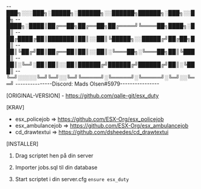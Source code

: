 -- ███╗░░░███╗░█████╗░██████╗░░██████╗██████╗░███╗░░██╗
-- ████╗░████║██╔══██╗██╔══██╗██╔════╝╚════██╗████╗░██║
-- ██╔████╔██║███████║██║░░██║╚█████╗░░█████╔╝██╔██╗██║
-- ██║╚██╔╝██║██╔══██║██║░░██║░╚═══██╗░╚═══██╗██║╚████║
-- ██║░╚═╝░██║██║░░██║██████╔╝██████╔╝██████╔╝██║░╚███║
-- ╚═╝░░░░░╚═╝╚═╝░░╚═╝╚═════╝░╚═════╝░╚═════╝░╚═╝░░╚══╝
---------------Discord: Mads Olsen#5979----------------

[ORIGINAL-VERSION] - https://github.com/qalle-git/esx_duty

[KRAV]
  
  * esx_policejob => https://github.com/ESX-Org/esx_policejob
  * esx_ambulancejob => https://github.com/ESX-Org/esx_ambulancejob
  * cd_drawtextui => https://github.com/dsheedes/cd_drawtextui

[INSTALLER]

1) Drag scriptet hen på din server

2) Importer jobs.sql til din database

4) Start scriptet i din server.cfg
`ensure esx_duty`